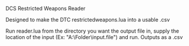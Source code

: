 DCS Restricted Weapons Reader

Designed to make the DTC restrictedweapons.lua into a usable .csv

Run reader.lua from the directory you want the output file in, supply the location of the input (Ex: "A:\Folder\input.file") and run. Outputs as a .csv
